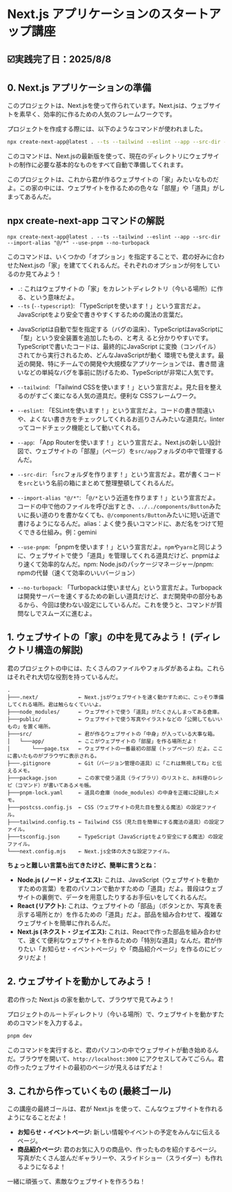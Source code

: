 # Next.js アプリケーションのスタートアップ講座

☑️実践完了日：2025/8/8
<br>
---
## 0. Next.js アプリケーションの準備

このプロジェクトは、Next.jsを使って作られています。Next.jsは、ウェブサイトを素早く、効率的に作るための人気のフレームワークです。

プロジェクトを作成する際には、以下のようなコマンドが使われました。

```bash
npx create-next-app@latest . --ts --tailwind --eslint --app --src-dir --import-alias "@/*" --use-pnpm --no-turbopack
```

このコマンドは、Next.jsの最新版を使って、現在のディレクトリにウェブサイトの制作に必要な基本的なものをすべて自動で準備してくれます。

このプロジェクトは、これから君が作るウェブサイトの「家」みたいなものだよ。この家の中には、ウェブサイトを作るための色々な「部屋」や「道具」がしまってあるんだ。

## npx create-next-app コマンドの解説

`npx create-next-app@latest . --ts --tailwind --eslint --app --src-dir --import-alias "@/*" --use-pnpm --no-turbopack`

このコマンドは、いくつかの「オプション」を指定することで、君の好みに合わせたNext.jsの「家」を建ててくれるんだ。それぞれのオプションが何をしているのか見てみよう！

*   `.`: これはウェブサイトの「家」をカレントディレクトリ（今いる場所）に作る、という意味だよ。
*   `--ts` (`--typescript`): 「TypeScriptを使います！」という宣言だよ。JavaScriptをより安全で書きやすくするための魔法の言葉だ。
  - JavaScriptは自動で型を指定する（バグの温床）、TypeScriptはavaScriptに「型」という安全装置を追加したもの、と考え
  ると分かりやすいです。TypeScriptで書いたコードは、最終的にJavaScript
  に変換（コンパイル）されてから実行されるため、どんなJavaScriptが動く
  環境でも使えます。最近の開発、特にチームでの開発や大規模なアプリケーションでは、書き間
  違いなどの単純なバグを事前に防げるため、TypeScriptが非常に人気です。
*   `--tailwind`: 「Tailwind CSSを使います！」という宣言だよ。見た目を整えるのがすごく楽になる人気の道具だ。便利な
CSSフレームワーク。
*   `--eslint`: 「ESLintを使います！」という宣言だよ。コードの書き間違いや、よくない書き方をチェックしてくれるお巡りさんみたいな道具だ。linterってコードチェック機能として動いてくれる。
*   `--app`: 「App Routerを使います！」という宣言だよ。Next.jsの新しい設計図で、ウェブサイトの「部屋」（ページ）を`src/app`フォルダの中で管理するんだ。
*   `--src-dir`: 「`src`フォルダを作ります！」という宣言だよ。君が書くコードを`src`という名前の箱にまとめて整理整頓してくれるんだ。
*   `--import-alias "@/*"`: 「`@/*`という近道を作ります！」という宣言だよ。コードの中で他のファイルを呼び出すとき、`../../components/Button`みたいに長い道のりを書かなくても、`@/components/Button`みたいに短い近道で書けるようになるんだ。alias：よく使う長いコマンドに、あだ名をつけて短くできる仕組み。例：gemini
*   `--use-pnpm`: 「pnpmを使います！」という宣言だよ。`npm`や`yarn`と同じように、ウェブサイトで使う「道具」を管理してくれる道具だけど、pnpmはより速くて効率的なんだ。npm: Node.jsのパッケージマネージャー/pnpm: npmの代替（速くて効率のいいバージョン）

*   `--no-turbopack`: 「Turbopackは使いません」という宣言だよ。Turbopackは開発サーバーを速くするための新しい道具だけど、まだ開発中の部分もあるから、今回は使わない設定にしているんだ。これを使うと、コマンドが質問なしでスムーズに進むよ。

## 1. ウェブサイトの「家」の中を見てみよう！ (ディレクトリ構造の解説)

君のプロジェクトの中には、たくさんのファイルやフォルダがあるよね。これらはそれぞれ大切な役割を持っているんだ。

```
.
├───.next/             ← Next.jsがウェブサイトを速く動かすために、こっそり準備してくれる場所。君は触らなくていいよ。
├───node_modules/      ← ウェブサイトで使う「道具」がたくさんしまってある倉庫。
├───public/            ← ウェブサイトで使う写真やイラストなどの「公開してもいいもの」を置く場所。
├───src/               ← 君が作るウェブサイトの「中身」が入っている大事な箱。
│   └───app/           ← ここがウェブサイトの「部屋」を作る場所だよ！
│       └───page.tsx   ← ウェブサイトの一番最初の部屋（トップページ）だよ。ここに書いたものがブラウザに表示される。
├───.gitignore         ← Git（バージョン管理の道具）に「これは無視してね」と伝えるメモ。
├───package.json       ← この家で使う道具（ライブラリ）のリストと、お料理のレシピ（コマンド）が書いてあるメモ帳。
├───pnpm-lock.yaml     ← 道具の倉庫（node_modules）の中身を正確に記録したメモ。
├───postcss.config.js  ← CSS（ウェブサイトの見た目を整える魔法）の設定ファイル。
├───tailwind.config.ts ← Tailwind CSS（見た目を簡単にする魔法の道具）の設定ファイル。
├───tsconfig.json      ← TypeScript（JavaScriptをより安全にする魔法）の設定ファイル。
└───next.config.mjs    ← Next.js全体の大きな設定ファイル。
```

**ちょっと難しい言葉も出てきたけど、簡単に言うとね：**

*   **Node.js (ノード・ジェイエス):** これは、JavaScript（ウェブサイトを動かすための言葉）を君のパソコンで動かすための「道具」だよ。普段はウェブサイトの裏側で、データを用意したりするお手伝いをしてくれるんだ。
*   **React (リアクト):** これは、ウェブサイトの「部品」（ボタンとか、写真を表示する場所とか）を作るための「道具」だよ。部品を組み合わせて、複雑なウェブサイトを簡単に作れるんだ。
*   **Next.js (ネクスト・ジェイエス):** これは、Reactで作った部品を組み合わせて、速くて便利なウェブサイトを作るための「特別な道具」なんだ。君が作りたい「お知らせ・イベントページ」や「商品紹介ページ」を作るのにピッタリだよ！

## 2. ウェブサイトを動かしてみよう！

君の作った Next.js の家を動かして、ブラウザで見てみよう！

プロジェクトのルートディレクトリ（今いる場所）で、ウェブサイトを動かすためのコマンドを入力するよ。

```bash
pnpm dev
```

このコマンドを実行すると、君のパソコンの中でウェブサイトが動き始めるんだ。ブラウザを開いて、`http://localhost:3000` にアクセスしてみてごらん。君の作ったウェブサイトの最初のページが見えるはずだよ！

## 3. これから作っていくもの (最終ゴール)

この講座の最終ゴールは、君が Next.js を使って、こんなウェブサイトを作れるようになることだよ！

*   **お知らせ・イベントページ:** 新しい情報やイベントの予定をみんなに伝えるページ。
*   **商品紹介ページ:** 君のお気に入りの商品や、作ったものを紹介するページ。写真がたくさん並んだギャラリーや、スライドショー（スライダー）も作れるようになるよ！

一緒に頑張って、素敵なウェブサイトを作ろうね！
